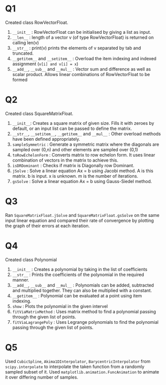# Q1

Created class RowVectorFloat.
1. `__init__` : RowVectorFloat can be initialised by giving a list as input.
2. `__len__` : length of a vector v (of type RowVectorFloat) is returned on calling len(v)
3. `__str__` : print(v) prints the elements of v separated by tab and truncated.
4. `__getitem__` and `__setitem__` : Overload the item indexing and indexed assignment (`v[i] and v[i] = x`)
5. `__add__`, `__sub__` and `__mul__` : Vector sum and difference as well as scalar product. Allows linear combinations of RowVectorFloat to be formed

# Q2

Created class SquareMatrixFloat.
1. `__init__`: Creates a square matrix of given size. Fills it with zeroes by default, or an input list can be passed to define the matrix.
2. `__str__`, `__setitem__`, `__getitem__` and `__mul__` : Other overload methods have been defined appropriately.
3. `sampleSymmetric` : Generate a symmetric matrix where the diagonals are sampled over (0,n) and other elements are sampled over (0,1)
4. `toRowEchelonForm` : Converts matrix to row echelon form. It uses linear combination of vectors in the matrix to achieve this.
5. `isDRDominant` : Checks if matrix is Diagonally row Dominant.
6. `jSolve` : Solve a linear equation Ax = b using Jacobi method.
        A is this matrix. 
        b is input. 
        x is unknown. 
        m is the number of iterations.
7. `gsSolve` : Solve a linear equation Ax = b using Gauss-Siedel method.

# Q3
Ran `SquareMatrixFloat.jSolve` and `SquareMatrixFloat.gsSolve` on the same input linear equation and compared their rate of convergence by plotting the graph of their errors at each iteration.

# Q4
Created class Polynomial
1. `__init__` : Creates a polynomial by taking in the list of coefficients
2. `__str__` : Prints the coefficients of the polynomial in the required manner.
3. `__add__`, `__sub__` and `__mul__` : Polynomials can be added, subtracted and multiplied together. They can also be multiplied with a constant.
4. `__getitem__` : Polynomial can be evaluated at a point using item indexing.
5. `show` : Plots the polynomial in the given intervel
6. `fitViaMatrixMethod` : Uses matrix method to find a polynomial passing through the given list of points.
7. `fitViaLagrangePoly` : Uses Legrange polynomials to find the polynomial passing through the given list of points.

# Q5
Used `CubicSpline`, `Akima1DInterpolator`, `BarycentricInterpolator` from `scipy.interpolate` to interpolate the taken function from a randomly sampled subset of it.
Used `matplotlib.animation.FuncAnimation` to animate it over differing number of samples. 